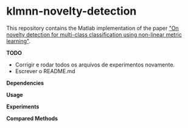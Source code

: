 # klmnn-novelty-detection

This repository contains the Matlab implementation of the paper ["On novelty detection for multi-class classification using non-linear metric learning"](https://doi.org/10.1016/j.eswa.2020.114193).

**TODO**
* Corrigir e rodar todos os arquivos de experimentos novamente.
* Escrever o README.md

**Dependencies**

**Usage**

**Experiments**

**Compared Methods**

